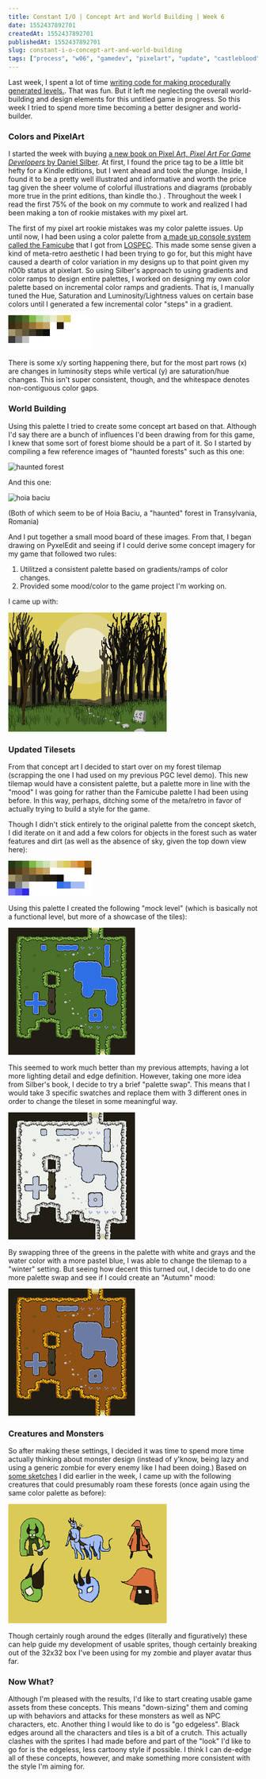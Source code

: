 ```yaml
---
title: Constant I/O | Concept Art and World Building | Week 6
date: 1552437892701
createdAt: 1552437892701
publishedAt: 1552437892701
slug: constant-i-o-concept-art-and-world-building
tags: ["process", "w06", "gamedev", "pixelart", "update", "castleblood"]
---
```


Last week, I spent a lot of time [writing code for making procedurally generated levels.](/posts/constant-i-o-procedurally-generated-levels). That was fun. But it left me neglecting the overall world-building and design elements for this untitled game in progress. So this week I tried to spend more time becoming a better designer and world-builder.

### Colors and PixelArt

I started the week with buying [a new book on Pixel Art, _Pixel Art For Game Developers_ by Daniel Silber](https://www.amazon.com/Pixel-Game-Developers-Daniel-Silber/dp/1482252309). At first, I found the price tag to be a little bit hefty for a Kindle editions, but I went ahead and took the plunge. Inside, I found it to be a pretty well illustrated and informative and worth the price tag given the sheer volume of colorful illustrations and diagrams (probably more true in the print editions, than kindle tho.) . Throughout the week I read the first 75% of the book on my commute to work and realized I had been making a ton of rookie mistakes with my pixel art.

The first of my pixel art rookie mistakes was my color palette issues. Up until now, I had been using a color palette from [a made up console system called the Famicube](https://androidarts.com/palette/Famicube.htm#) that I got from [LOSPEC](https://lospec.com/palette-list). This made some sense given a kind of meta-retro aesthetic I had been trying to go for, but this might have caused a dearth of color variation in my designs up to that point given my n00b status at pixelart. So using Silber's approach to using gradients and color ramps to design entire palettes, I worked on designing my own color palette based on incremental color ramps and gradients. That is, I manually tuned the Hue, Saturation and Luminosity/Lightness values on certain base colors until I generated a few incremental color "steps" in a gradient.

![](./ForestConcept_palette.png)

There is some x/y sorting happening there, but for the most part rows (x) are changes in luminosity steps while vertical (y) are saturation/hue changes. This isn't super consistent, though, and the whitespace denotes non-contiguous color gaps.

### World Building

Using this palette I tried to create some concept art based on that. Although I'd say there are a bunch of influences I'd been drawing from for this game, I knew that some sort of forest biome should be a part of it. So I started by compiling a few reference images of "haunted forests" such as this one:

![haunted forest](https://www.theoccultmuseum.com/wp-content/uploads/2016/09/Hoia-Bacui-The-Worlds-Most-Haunted-Forest-3.jpg)

And this one:

![hoia baciu](https://mybestplace.com/aroundtheworld/wp-content/uploads/2017/10/Hoia-Baciu-Forest-Romania-2.jpg)

(Both of which seem to be of Hoia Baciu, a "haunted" forest in Transylvania, Romania)

And I put together a small mood board of these images. From that, I began drawing on PyxelEdit and seeing if I could derive some concept imagery for my game that followed two rules:

1. Utilitzed a consistent palette based on gradients/ramps of color changes.
2. Provided some mood/color to the game project I'm working on.

I came up with:

![](./ForestConcept.png)

### Updated Tilesets

From that concept art I decided to start over on my forest tilemap (scrapping the one I had used on my previous PGC level demo). This new tilemap would have a consistent palette, but a palette more in line with the "mood" I was going for rather than the Famicube palette I had been using before. In this way, perhaps, ditching some of the meta/retro in favor of actually trying to build a style for the game.

Though I didn't stick entirely to the original palette from the concept sketch, I did iterate on it and add a few colors for objects in the forest such as water features and dirt (as well as the absence of sky, given the top down view here):

![](./DarkForest_palette.png)

Using this palette I created the following "mock level" (which is basically not a functional level, but more of a showcase of the tiles):

![](./DarkForest.png)

This seemed to work much better than my previous attempts, having a lot more lighting detail and edge definition. However, taking one more idea from Silber's book, I decide to try a brief "palette swap". This means that I would take 3 specific swatches and replace them with 3 different ones in order to change the tileset in some meaningful way.

![](./WinterForest.png)

By swapping three of the greens in the palette with white and grays and the water color with a more pastel blue, I was able to change the tilemap to a "winter" setting. But seeing how decent this turned out, I decide to do one more palette swap and see if I could create an "Autumn" mood:

![](./AutumnForest.png)

### Creatures and Monsters

So after making these settings, I decided it was time to spend more time actually thinking about monster design (instead of y'know, being lazy and using a generic zombie for every enemy like I had been doing.) Based on [some sketches](/posts/sketchbook-monsters) I did earlier in the week, I came up with the following creatures that could presumably roam these forests (once again using the same color palette as before):

![](./ForestCreatures.png)

Though certainly rough around the edges (literally and figuratively) these can help guide my development of usable sprites, though certainly breaking out of the 32x32 box I've been using for my zombie and player avatar thus far.

### Now What?

Although I'm pleased with the results, I'd like to start creating usable game assets from these concepts. This means "down-sizing" them and coming up with behaviors and attacks for these monsters as well as NPC characters, etc. Another thing I would like to do is "go edgeless". Black edges around all the characters and tiles is a bit of a crutch. This actually clashes with the sprites I had made before and part of the "look" I'd like to go for is the edgeless, less cartoony style if possible. I think I can de-edge all of these concepts, however, and make something more consistent with the style I'm aiming for.
